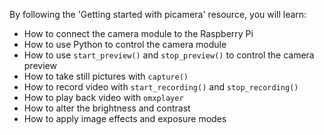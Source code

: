 By following the 'Getting started with picamera' resource, you will learn:

- How to connect the camera module to the Raspberry Pi
- How to use Python to control the camera module
- How to use `start_preview()` and `stop_preview()` to control the camera preview
- How to take still pictures with `capture()`
- How to record video with `start_recording()` and `stop_recording()`
- How to play back video with `omxplayer`
- How to alter the brightness and contrast
- How to apply image effects and exposure modes
